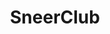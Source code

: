 ---
title: SneerClub
crosslinks:
- slatestarcodex
- discussion
- shittankiessay
- Drama
- LessWrong
- greece
- playark
- EffectiveAltruism
- eclipsephase
- Buttcoin
---